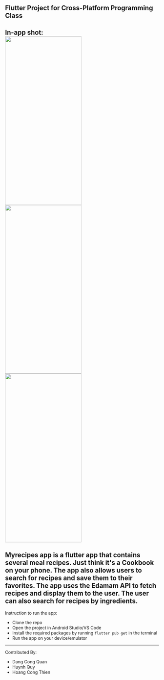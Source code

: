 Flutter Project for Cross-Platform Programming Class
-----
In-app shot:    
<img src="https://github.com/sugarete/recipe/assets/95682937/c8839bd6-5344-4e53-a322-f1e8315d537c" width="250" height="550">
<img src="https://github.com/sugarete/recipe/assets/95682937/42eabe25-e4f8-43cd-b933-d7e635eb7aa2" width="250" height="550">
<img src="https://github.com/sugarete/recipe/assets/95682937/1d7f848f-63af-432b-a26c-24bb0f4aa8bf" width="250" height="550">   
-----
Myrecipes app is a flutter app that contains several meal recipes. Just think it's a Cookbook on your phone. The app also allows users to search for recipes and save them to their favorites. The app uses the Edamam API to fetch recipes and display them to the user. The user can also search for recipes by ingredients.
-----
Instruction to run the app:
- Clone the repo  
- Open the project in Android Studio/VS Code
- Install the required packages by running `flutter pub get` in the terminal
- Run the app on your device/emulator  
-----
Contributed By: 
- Dang Cong Quan
- Huynh Quy
- Hoang Cong Thien